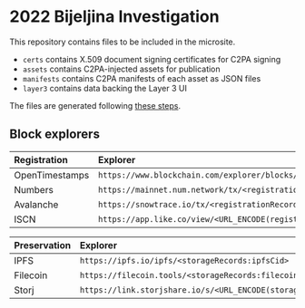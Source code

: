 # 2022 Bijeljina Investigation

This repository contains files to be included in the microsite.

- `certs` contains X.509 document signing certificates for C2PA signing
- `assets` contains C2PA-injected assets for publication
- `manifests` contains C2PA manifests of each asset as JSON files
- `layer3` contains data backing the Layer 3 UI

The files are generated following [these steps](internal/asset_processing).

## Block explorers

| Registration   | Explorer                                                                                    |
|:---------------|:--------------------------------------------------------------------------------------------|
| OpenTimestamps | `https://www.blockchain.com/explorer/blocks/btc/<registrationRecords:openTimestamps:block>` |
| Numbers        | `https://mainnet.num.network/tx/<registrationRecords:numbersProtocol:tx>`                   |
| Avalanche      | `https://snowtrace.io/tx/<registrationRecords:numbersProtocolAvalanche:tx>`                 |
| ISCN           | `https://app.like.co/view/<URL_ENCODE(registrationRecords:iscn:iscnId)>`                    |

| Preservation | Explorer                                                               |
|:-------------|:-----------------------------------------------------------------------|
| IPFS         | `https://ipfs.io/ipfs/<storageRecords:ipfsCid>`                        |
| Filecoin     | `https://filecoin.tools/<storageRecords:filecoin:pieceCid>`            |
| Storj        | `https://link.storjshare.io/s/<URL_ENCODE(storageRecords:storj:path)>` |